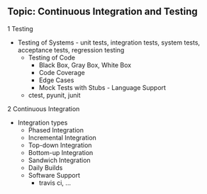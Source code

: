 ## Topic: Continuous Integration and Testing

1 Testing

   - Testing of Systems
    - unit tests, integration tests, system tests, acceptance tests, regression testing
        - Testing of Code
          - Black Box, Gray Box, White Box
          - Code Coverage
          - Edge Cases
          - Mock Tests with Stubs
    - Language Support
        - ctest, pyunit, junit

2 Continuous Integration

   - Integration types
     - Phased Integration
     - Incremental Integration
     - Top-down Integration
     - Bottom-up Integration
     - Sandwich Integration
     - Daily Builds
     - Software Support
       - travis ci, ...
